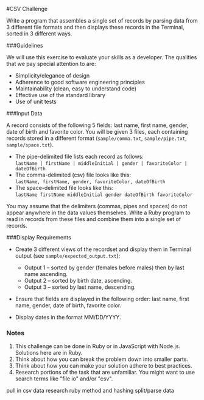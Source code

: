 #CSV Challenge

Write a program that assembles a single set of records by parsing data from 3 different file formats and then displays these records in the Terminal, sorted in 3 different ways.

###Guidelines

We will use this exercise to evaluate your skills as a developer. The qualities that we pay special attention to are:

- Simplicity/elegance of design
- Adherence to good software engineering principles
- Maintainability (clean, easy to understand code)
- Effective use of the standard library
- Use of unit tests

###Input Data

A record consists of the following 5 fields: last name, first name, gender, date of birth and favorite color. You will be given 3 files, each containing records stored in a different format (`sample/comma.txt`, `sample/pipe.txt`, `sample/space.txt`).

* The pipe-delimited file lists each record as follows:  
  `lastName | firstName | middleInitial | gender | favoriteColor | dateOfBirth`
* The comma-delimited (csv) file looks like this:  
  `lastName, firstName, gender, favoriteColor, dateOfBirth`
* The space-delimited file looks like this:  
  `lastName firstName middleInitial gender dateOfBirth favoriteColor`

You may assume that the delimiters (commas, pipes and spaces) do not appear anywhere in the data values themselves. Write a Ruby program to read in records from these files and combine them into a single set of records.

###Display Requirements
* Create 3 different views of the recordset and display them in Terminal output (see `sample/expected_output.txt`):

    - Output 1 – sorted by gender (females before males) then by last name ascending.
    - Output 2 – sorted by birth date, ascending.
    - Output 3 – sorted by last name, descending.

* Ensure that fields are displayed in the following order: last name, first name, gender, date of birth, favorite color.
* Display dates in the format MM/DD/YYYY.


### Notes

1. This challenge can be done in Ruby or in JavaScript with Node.js. Solutions here are in Ruby.  
1. Think about how you can break the problem down into smaller parts.   
1. Think about how you can make your solution adhere to best practices.  
1. Research portions of the task that are unfamiliar.  You might want to use search terms like "file io" and/or "csv".

pull in csv data
research ruby method and hashing
split/parse data
